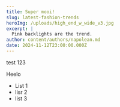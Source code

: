 ```yaml
---
title: Super mooi!
slug: latest-fashion-trends
heroImg: /uploads/high_end_w_wide_v3.jpg
excerpt: |
  Pink backlights are the trend.
author: content/authors/napolean.md
date: 2024-11-12T23:00:00.000Z
---
```


test 123

Heelo

* List 1
* lisr 2
* list 3
